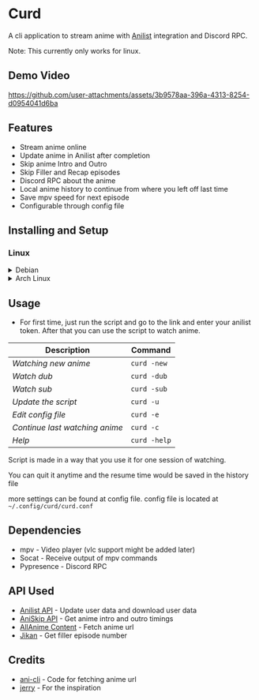 
# Curd

A cli application to stream anime with [Anilist](https://anilist.co/) integration and Discord RPC.

Note: This currently only works for linux.

## Demo Video
https://github.com/user-attachments/assets/3b9578aa-396a-4313-8254-d0954041d6ba

## Features
- Stream anime online
- Update anime in Anilist after completion
- Skip anime Intro and Outro
- Skip Filler and Recap episodes
- Discord RPC about the anime
- Local anime history to continue from where you left off last time
- Save mpv speed for next episode
- Configurable through config file

## Installing and Setup
### Linux
<details><summary>Debian</summary>
  

```
    sudo apt-get install socat
    pip3 install pypresence requests
    git clone https://github.com/wraient/curd --depth=1
    python3 ./curd/curd.py
```

</details>

<details><summary>Arch Linux</summary>
  
```
paru -Sy curd
```
or
```
yay -Sy curd
```

</details>


## Usage

- For first time, just run the script and go to the link and enter your anilist token. After that you can use the script to watch anime.

|Description            | Command          |
------------------------|------------------
|*Watching new anime*   | `curd -new`     |
|*Watch dub*            | `curd -dub`      |
|*Watch sub*            | `curd -sub`      |
|*Update the script*    | `curd -u`        |
|*Edit config file*    | `curd -e`        |
|*Continue last watching anime* |`curd -c`  |
|*Help*                 | `curd -help`     |


Script is made in a way that you use it for one session of watching.

You can quit it anytime and the resume time would be saved in the history file

more settings can be found at config file.
config file is located at ```~/.config/curd/curd.conf```

## Dependencies
- mpv - Video player (vlc support might be added later)
- Socat - Receive output of mpv commands
- Pypresence - Discord RPC
    
## API Used
- [Anilist API](https://anilist.gitbook.io/anilist-apiv2-docs) - Update user data and download user data
- [AniSkip API](https://api.aniskip.com/api-docs) - Get anime intro and outro timings
- [AllAnime Content](https://allanime.to/) - Fetch anime url
- [Jikan](https://jikan.moe/) - Get filler episode number

## Credits
- [ani-cli](https://github.com/pystardust/ani-cli) - Code for fetching anime url
- [jerry](https://github.com/justchokingaround/jerry) - For the inspiration
